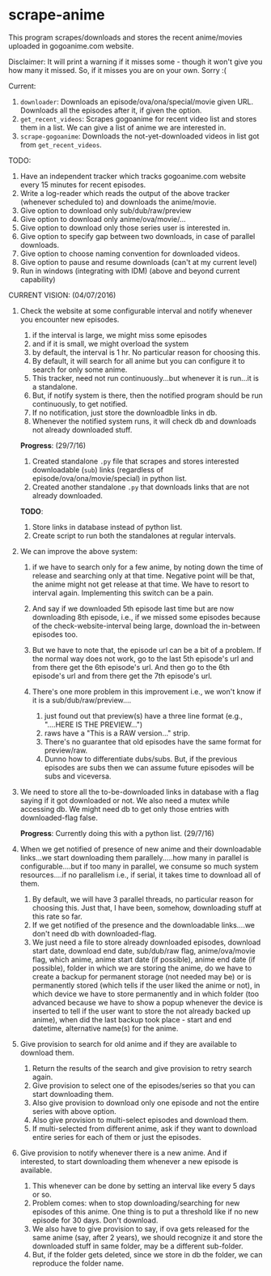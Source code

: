 # scrape-anime
This program scrapes/downloads and stores the recent anime/movies uploaded in gogoanime.com website.

Disclaimer:
It will print a warning if it misses some - though it won't give you how many it missed. So, if it misses you are on your own. Sorry :(

Current:

1. `downloader`: Downloads an episode/ova/ona/special/movie given URL. Downloads all the episodes after it, if given the option.
2. `get_recent_videos`: Scrapes gogoanime for recent video list and stores them in a list. We can give a list of anime we are interested in.
3. `scrape-gogoanime`: Downloads the not-yet-downloaded videos in list got from `get_recent_videos`.

TODO:

1. Have an independent tracker which tracks gogoanime.com website every 15 minutes for recent episodes.
1. Write a log-reader which reads the output of the above tracker (whenever scheduled to) and downloads the anime/movie.
1. Give option to download only sub/dub/raw/preview
1. Give option to download only anime/ova/movie/...
1. Give option to download only those series user is interested in.
1. Give option to specify gap between two downloads, in case of parallel downloads.
1. Give option to choose naming convention for downloaded videos.
1. Give option to pause and resume downloads (can't at my current level)
1. Run in windows (integrating with IDM) (above and beyond current capability)

CURRENT VISION: (04/07/2016)

1. Check the website at some configurable interval and notify whenever you encounter new episodes.

    1. if the interval is large, we might miss some episodes
    1. and if it is small, we might overload the system
    1. by default, the interval is 1 hr. No particular reason for choosing this.
    1. By default, it will search for all anime but you can configure it to search for only some anime.
    1. This tracker, need not run continuously...but whenever it is run...it is a standalone.
    1. But, if notify system is there, then the notified program should be run continuously, to get notified.
    1. If no notification, just store the downloadble links in db.
    1. Whenever the notified system runs, it will check db and downloads not already downloaded stuff.

    **Progress**: (29/7/16)

    1. Created standalone `.py` file that scrapes and stores interested downloadable (`sub`) links (regardless of episode/ova/ona/movie/special) in python list.
    1. Created another standalone `.py` that downloads links that are not already downloaded.

    **TODO**:

    1. Store links in database instead of python list.
    2. Create script to run both the standalones at regular intervals.

1. We can improve the above system: 

    1. if we have to search only for a few anime, by noting down the time of release
and searching only at that time. Negative point will be that, the anime might not get
release at that time. We have to resort to interval again. Implementing this switch can
be a pain.

    1. And say if we downloaded 5th episode last time but are now downloading 8th episode,
    i.e., if we missed some episodes because of the check-website-interval being large, download
    the in-between episodes too.
    1. But we have to note that, the episode url can be a bit of a problem. If the normal way does not work,
    go to the last 5th episode's url and from there get the 6th episode's url. And then go to the 6th episode's
    url and from there get the 7th episode's url.
    1. There's one more problem in this improvement i.e., we won't know if it is a sub/dub/raw/preview....
        
        1. just found out that preview(s) have a three line format (e.g., "....HERE IS THE PREVIEW...")
        1. raws have a "This is a RAW version..." strip.
        1. There's no guarantee that old episodes have the same format for preview/raw.
        1. Dunno how to differentiate dubs/subs. But, if the previous episodes are subs then we can assume
        future episodes will be subs and viceversa.

1. We need to store all the to-be-downloaded links in database with a flag saying if it got downloaded or not.
    We also need a mutex while accessing db.
    We might need db to get only those entries with downloaded-flag false.

    **Progress**: Currently doing this with a python list. (29/7/16)

1. When we get notified of presence of new anime and their downloadable links...we start downloading them
parallely.....how many in parallel is configurable....but if too many in parallel, we consume so much
system resources....if no parallelism i.e., if serial, it takes time to download all of them.

    1. By default, we will have 3 parallel threads, no particular reason for choosing this. Just that,
    I have been, somehow, downloading stuff at this rate so far.
    1. If we get notified of the presence and the downloadable links....we don't need db with downloaded-flag.
    1. We just need a file to store already downloaded episodes, download start date, download end date, sub/dub/raw flag,
    anime/ova/movie flag, which anime, anime start date (if possible), anime end date (if possible), folder in which
    we are storing the anime, do we have to create a backup for permanent storage (not needed may be) or is permanently
    stored (which tells if the user liked the anime or not), in which device we have to store permanently and in which 
    folder (too advanced because we have to show a popup whenever the device is inserted to tell if the user want to
    store the not already backed up anime), when did the last backup took place - start and end datetime, alternative
    name(s) for the anime.

1. Give provision to search for old anime and if they are available to download them.
    
    1. Return the results of the search and give provision to retry search again.
    1. Give provision to select one of the episodes/series so that you can start downloading them.
    1. Also give provision to download only one episode and not the entire series with above option.
    1. Also give provision to multi-select episodes and download them.
    1. If multi-selected from different anime, ask if they want to download entire series for each of 
    them or just the episodes.

1. Give provision to notify whenever there is a new anime. And if interested, to start downloading them whenever
a new episode is available.
    
    1. This whenever can be done by setting an interval like every 5 days or so.
    1. Problem comes: when to stop downloading/searching for new episodes of this anime. One thing is to put a
    threshold like if no new episode for 30 days. Don't download.
    1. We also have to give provision to say, if ova gets released for the same anime (say, after 2 years),
    we should recognize it and store the downloaded stuff in same folder, may be a different sub-folder.
    1. But, if the folder gets deleted, since we store in db the folder, we can reproduce the folder name.

